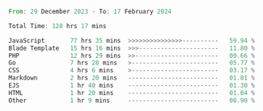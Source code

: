 
<!--START_SECTION:waka-->

```rust
From: 29 December 2023 - To: 17 February 2024

Total Time: 128 hrs 17 mins

JavaScript       77 hrs 35 mins  >>>>>>>>>>>>>>>----------   59.94 %
Blade Template   15 hrs 16 mins  >>>----------------------   11.80 %
PHP              12 hrs 29 mins  >>-----------------------   09.66 %
Go               7 hrs 28 mins   >------------------------   05.77 %
CSS              4 hrs 6 mins    >------------------------   03.17 %
Markdown         2 hrs 20 mins   -------------------------   01.81 %
EJS              1 hr 40 mins    -------------------------   01.30 %
HTML             1 hr 20 mins    -------------------------   01.04 %
Other            1 hr 9 mins     -------------------------   00.90 %
```

<!--END_SECTION:waka-->
<!---
Abedmuh/Abedmuh is a ✨ special ✨ repository because its `README.md` (this file) appears on your GitHub profile.
You can click the Preview link to take a look at your changes.
--->
